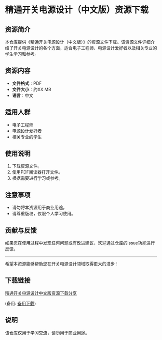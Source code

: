 # 精通开关电源设计（中文版）资源下载

## 资源简介
本仓库提供《精通开关电源设计（中文版）》的资源文件下载。该资源文件详细介绍了开关电源设计的各个方面，适合电子工程师、电源设计爱好者以及相关专业的学生学习和参考。

## 资源内容
- **文件格式**：PDF
- **文件大小**：约XX MB
- **语言**：中文

## 适用人群
- 电子工程师
- 电源设计爱好者
- 相关专业的学生

## 使用说明
1. 下载资源文件。
2. 使用PDF阅读器打开文件。
3. 根据需要进行学习或参考。

## 注意事项
- 请勿将本资源用于商业用途。
- 请尊重版权，仅限个人学习使用。

## 贡献与反馈
如果您在使用过程中发现任何问题或有改进建议，欢迎通过仓库的Issue功能进行反馈。

---

希望本资源能够帮助您在开关电源设计领域取得更大的进步！

## 下载链接
[精通开关电源设计中文版资源下载分享](https://pan.quark.cn/s/c5610c3a95cb) 

(备用: [备用下载](https://pan.baidu.com/s/19P8RCBnoJ3D65OiuiNF86A?pwd=1234))

## 说明

该仓库仅用于学习交流，请勿用于商业用途。
